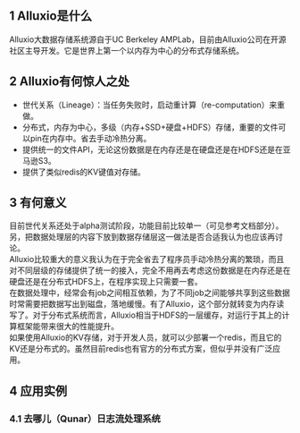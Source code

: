 ## 1 Alluxio是什么
Alluxio大数据存储系统源自于UC Berkeley AMPLab，目前由Alluxio公司在开源社区主导开发。它是世界上第一个以内存为中心的分布式存储系统。

## 2 Alluxio有何惊人之处
* 世代关系（Lineage）：当任务失败时，启动重计算（re-computation）来重做。
* 分布式，内存为中心，多级（内存+SSD+硬盘+HDFS）存储，重要的文件可以pin在内存中。省去手动冷热分离。
* 提供统一的文件API，无论这份数据是在内存还是在硬盘还是在HDFS还是在亚马逊S3。
* 提供了类似redis的KV键值对存储。

## 3 有何意义
目前世代关系还处于alpha测试阶段，功能目前比较单一（可见参考文档部分）。另，把数据处理层的内容下放到数据存储层这一做法是否合适我认为也应该再讨论。<br>
Alluxio比较重大的意义我认为在于完全省去了程序员手动冷热分离的繁琐，而且对不同层级的存储提供了统一的接入，完全不用再去考虑这份数据是在内存还是在硬盘还是在分布式HDFS上，在程序实现上只需要一套。<br>
在数据处理中，经常会有job之间相互依赖，为了不同job之间能够共享到这些数据时常需要把数据写出到磁盘，落地缓慢。有了Alluxio，这个部分就转变为内存读写了。对于分布式系统而言，Alluxio相当于HDFS的一层缓存，对运行于其上的计算框架能带来很大的性能提升。<br>
如果使用Alluxio的KV存储，对于开发人员，就可以少部署一个redis，而且它的KV还是分布式的。虽然目前redis也有官方的分布式方案，但似乎并没有广泛应用。<br>

## 4 应用实例
### 4.1 去哪儿（Qunar）日志流处理系统
